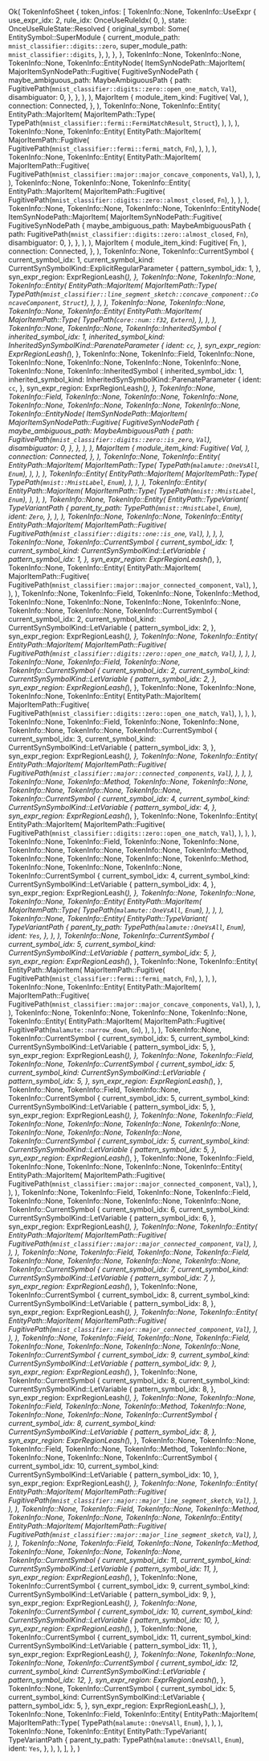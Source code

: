 Ok(
    TokenInfoSheet {
        token_infos: [
            TokenInfo::None,
            TokenInfo::UseExpr {
                use_expr_idx: 2,
                rule_idx: OnceUseRuleIdx(
                    0,
                ),
                state: OnceUseRuleState::Resolved {
                    original_symbol: Some(
                        EntitySymbol::SuperModule {
                            current_module_path: `mnist_classifier::digits::zero`,
                            super_module_path: `mnist_classifier::digits`,
                        },
                    ),
                },
            },
            TokenInfo::None,
            TokenInfo::None,
            TokenInfo::None,
            TokenInfo::EntityNode(
                ItemSynNodePath::MajorItem(
                    MajorItemSynNodePath::Fugitive(
                        FugitiveSynNodePath {
                            maybe_ambiguous_path: MaybeAmbiguousPath {
                                path: FugitivePath(`mnist_classifier::digits::zero::open_one_match`, `Val`),
                                disambiguator: 0,
                            },
                        },
                    ),
                ),
                MajorItem {
                    module_item_kind: Fugitive(
                        Val,
                    ),
                    connection: Connected,
                },
            ),
            TokenInfo::None,
            TokenInfo::Entity(
                EntityPath::MajorItem(
                    MajorItemPath::Type(
                        TypePath(`mnist_classifier::fermi::FermiMatchResult`, `Struct`),
                    ),
                ),
            ),
            TokenInfo::None,
            TokenInfo::Entity(
                EntityPath::MajorItem(
                    MajorItemPath::Fugitive(
                        FugitivePath(`mnist_classifier::fermi::fermi_match`, `Fn`),
                    ),
                ),
            ),
            TokenInfo::None,
            TokenInfo::Entity(
                EntityPath::MajorItem(
                    MajorItemPath::Fugitive(
                        FugitivePath(`mnist_classifier::major::major_concave_components`, `Val`),
                    ),
                ),
            ),
            TokenInfo::None,
            TokenInfo::None,
            TokenInfo::Entity(
                EntityPath::MajorItem(
                    MajorItemPath::Fugitive(
                        FugitivePath(`mnist_classifier::digits::zero::almost_closed`, `Fn`),
                    ),
                ),
            ),
            TokenInfo::None,
            TokenInfo::None,
            TokenInfo::None,
            TokenInfo::EntityNode(
                ItemSynNodePath::MajorItem(
                    MajorItemSynNodePath::Fugitive(
                        FugitiveSynNodePath {
                            maybe_ambiguous_path: MaybeAmbiguousPath {
                                path: FugitivePath(`mnist_classifier::digits::zero::almost_closed`, `Fn`),
                                disambiguator: 0,
                            },
                        },
                    ),
                ),
                MajorItem {
                    module_item_kind: Fugitive(
                        Fn,
                    ),
                    connection: Connected,
                },
            ),
            TokenInfo::None,
            TokenInfo::CurrentSymbol {
                current_symbol_idx: 1,
                current_symbol_kind: CurrentSynSymbolKind::ExplicitRegularParameter {
                    pattern_symbol_idx: 1,
                },
                syn_expr_region: ExprRegionLeash(_),
            },
            TokenInfo::None,
            TokenInfo::None,
            TokenInfo::Entity(
                EntityPath::MajorItem(
                    MajorItemPath::Type(
                        TypePath(`mnist_classifier::line_segment_sketch::concave_component::ConcaveComponent`, `Struct`),
                    ),
                ),
            ),
            TokenInfo::None,
            TokenInfo::None,
            TokenInfo::None,
            TokenInfo::Entity(
                EntityPath::MajorItem(
                    MajorItemPath::Type(
                        TypePath(`core::num::f32`, `Extern`),
                    ),
                ),
            ),
            TokenInfo::None,
            TokenInfo::None,
            TokenInfo::InheritedSymbol {
                inherited_symbol_idx: 1,
                inherited_symbol_kind: InheritedSynSymbolKind::ParenateParameter {
                    ident: `cc`,
                },
                syn_expr_region: ExprRegionLeash(_),
            },
            TokenInfo::None,
            TokenInfo::Field,
            TokenInfo::None,
            TokenInfo::None,
            TokenInfo::None,
            TokenInfo::None,
            TokenInfo::None,
            TokenInfo::None,
            TokenInfo::InheritedSymbol {
                inherited_symbol_idx: 1,
                inherited_symbol_kind: InheritedSynSymbolKind::ParenateParameter {
                    ident: `cc`,
                },
                syn_expr_region: ExprRegionLeash(_),
            },
            TokenInfo::None,
            TokenInfo::Field,
            TokenInfo::None,
            TokenInfo::None,
            TokenInfo::None,
            TokenInfo::None,
            TokenInfo::None,
            TokenInfo::None,
            TokenInfo::None,
            TokenInfo::EntityNode(
                ItemSynNodePath::MajorItem(
                    MajorItemSynNodePath::Fugitive(
                        FugitiveSynNodePath {
                            maybe_ambiguous_path: MaybeAmbiguousPath {
                                path: FugitivePath(`mnist_classifier::digits::zero::is_zero`, `Val`),
                                disambiguator: 0,
                            },
                        },
                    ),
                ),
                MajorItem {
                    module_item_kind: Fugitive(
                        Val,
                    ),
                    connection: Connected,
                },
            ),
            TokenInfo::None,
            TokenInfo::Entity(
                EntityPath::MajorItem(
                    MajorItemPath::Type(
                        TypePath(`malamute::OneVsAll`, `Enum`),
                    ),
                ),
            ),
            TokenInfo::Entity(
                EntityPath::MajorItem(
                    MajorItemPath::Type(
                        TypePath(`mnist::MnistLabel`, `Enum`),
                    ),
                ),
            ),
            TokenInfo::Entity(
                EntityPath::MajorItem(
                    MajorItemPath::Type(
                        TypePath(`mnist::MnistLabel`, `Enum`),
                    ),
                ),
            ),
            TokenInfo::None,
            TokenInfo::Entity(
                EntityPath::TypeVariant(
                    TypeVariantPath {
                        parent_ty_path: TypePath(`mnist::MnistLabel`, `Enum`),
                        ident: `Zero`,
                    },
                ),
            ),
            TokenInfo::None,
            TokenInfo::None,
            TokenInfo::Entity(
                EntityPath::MajorItem(
                    MajorItemPath::Fugitive(
                        FugitivePath(`mnist_classifier::digits::one::is_one`, `Val`),
                    ),
                ),
            ),
            TokenInfo::None,
            TokenInfo::CurrentSymbol {
                current_symbol_idx: 1,
                current_symbol_kind: CurrentSynSymbolKind::LetVariable {
                    pattern_symbol_idx: 1,
                },
                syn_expr_region: ExprRegionLeash(_),
            },
            TokenInfo::None,
            TokenInfo::Entity(
                EntityPath::MajorItem(
                    MajorItemPath::Fugitive(
                        FugitivePath(`mnist_classifier::major::major_connected_component`, `Val`),
                    ),
                ),
            ),
            TokenInfo::None,
            TokenInfo::Field,
            TokenInfo::None,
            TokenInfo::Method,
            TokenInfo::None,
            TokenInfo::None,
            TokenInfo::None,
            TokenInfo::None,
            TokenInfo::None,
            TokenInfo::None,
            TokenInfo::CurrentSymbol {
                current_symbol_idx: 2,
                current_symbol_kind: CurrentSynSymbolKind::LetVariable {
                    pattern_symbol_idx: 2,
                },
                syn_expr_region: ExprRegionLeash(_),
            },
            TokenInfo::None,
            TokenInfo::Entity(
                EntityPath::MajorItem(
                    MajorItemPath::Fugitive(
                        FugitivePath(`mnist_classifier::digits::zero::open_one_match`, `Val`),
                    ),
                ),
            ),
            TokenInfo::None,
            TokenInfo::Field,
            TokenInfo::None,
            TokenInfo::CurrentSymbol {
                current_symbol_idx: 2,
                current_symbol_kind: CurrentSynSymbolKind::LetVariable {
                    pattern_symbol_idx: 2,
                },
                syn_expr_region: ExprRegionLeash(_),
            },
            TokenInfo::None,
            TokenInfo::None,
            TokenInfo::None,
            TokenInfo::Entity(
                EntityPath::MajorItem(
                    MajorItemPath::Fugitive(
                        FugitivePath(`mnist_classifier::digits::zero::open_one_match`, `Val`),
                    ),
                ),
            ),
            TokenInfo::None,
            TokenInfo::Field,
            TokenInfo::None,
            TokenInfo::None,
            TokenInfo::None,
            TokenInfo::None,
            TokenInfo::CurrentSymbol {
                current_symbol_idx: 3,
                current_symbol_kind: CurrentSynSymbolKind::LetVariable {
                    pattern_symbol_idx: 3,
                },
                syn_expr_region: ExprRegionLeash(_),
            },
            TokenInfo::None,
            TokenInfo::Entity(
                EntityPath::MajorItem(
                    MajorItemPath::Fugitive(
                        FugitivePath(`mnist_classifier::major::connected_components`, `Val`),
                    ),
                ),
            ),
            TokenInfo::None,
            TokenInfo::Method,
            TokenInfo::None,
            TokenInfo::None,
            TokenInfo::None,
            TokenInfo::None,
            TokenInfo::None,
            TokenInfo::CurrentSymbol {
                current_symbol_idx: 4,
                current_symbol_kind: CurrentSynSymbolKind::LetVariable {
                    pattern_symbol_idx: 4,
                },
                syn_expr_region: ExprRegionLeash(_),
            },
            TokenInfo::None,
            TokenInfo::Entity(
                EntityPath::MajorItem(
                    MajorItemPath::Fugitive(
                        FugitivePath(`mnist_classifier::digits::zero::open_one_match`, `Val`),
                    ),
                ),
            ),
            TokenInfo::None,
            TokenInfo::Field,
            TokenInfo::None,
            TokenInfo::None,
            TokenInfo::None,
            TokenInfo::None,
            TokenInfo::None,
            TokenInfo::Method,
            TokenInfo::None,
            TokenInfo::None,
            TokenInfo::None,
            TokenInfo::Method,
            TokenInfo::None,
            TokenInfo::None,
            TokenInfo::None,
            TokenInfo::CurrentSymbol {
                current_symbol_idx: 4,
                current_symbol_kind: CurrentSynSymbolKind::LetVariable {
                    pattern_symbol_idx: 4,
                },
                syn_expr_region: ExprRegionLeash(_),
            },
            TokenInfo::None,
            TokenInfo::None,
            TokenInfo::None,
            TokenInfo::Entity(
                EntityPath::MajorItem(
                    MajorItemPath::Type(
                        TypePath(`malamute::OneVsAll`, `Enum`),
                    ),
                ),
            ),
            TokenInfo::None,
            TokenInfo::Entity(
                EntityPath::TypeVariant(
                    TypeVariantPath {
                        parent_ty_path: TypePath(`malamute::OneVsAll`, `Enum`),
                        ident: `Yes`,
                    },
                ),
            ),
            TokenInfo::None,
            TokenInfo::CurrentSymbol {
                current_symbol_idx: 5,
                current_symbol_kind: CurrentSynSymbolKind::LetVariable {
                    pattern_symbol_idx: 5,
                },
                syn_expr_region: ExprRegionLeash(_),
            },
            TokenInfo::None,
            TokenInfo::Entity(
                EntityPath::MajorItem(
                    MajorItemPath::Fugitive(
                        FugitivePath(`mnist_classifier::fermi::fermi_match`, `Fn`),
                    ),
                ),
            ),
            TokenInfo::None,
            TokenInfo::Entity(
                EntityPath::MajorItem(
                    MajorItemPath::Fugitive(
                        FugitivePath(`mnist_classifier::major::major_concave_components`, `Val`),
                    ),
                ),
            ),
            TokenInfo::None,
            TokenInfo::None,
            TokenInfo::None,
            TokenInfo::None,
            TokenInfo::Entity(
                EntityPath::MajorItem(
                    MajorItemPath::Fugitive(
                        FugitivePath(`malamute::narrow_down`, `Gn`),
                    ),
                ),
            ),
            TokenInfo::None,
            TokenInfo::CurrentSymbol {
                current_symbol_idx: 5,
                current_symbol_kind: CurrentSynSymbolKind::LetVariable {
                    pattern_symbol_idx: 5,
                },
                syn_expr_region: ExprRegionLeash(_),
            },
            TokenInfo::None,
            TokenInfo::Field,
            TokenInfo::None,
            TokenInfo::CurrentSymbol {
                current_symbol_idx: 5,
                current_symbol_kind: CurrentSynSymbolKind::LetVariable {
                    pattern_symbol_idx: 5,
                },
                syn_expr_region: ExprRegionLeash(_),
            },
            TokenInfo::None,
            TokenInfo::Field,
            TokenInfo::None,
            TokenInfo::CurrentSymbol {
                current_symbol_idx: 5,
                current_symbol_kind: CurrentSynSymbolKind::LetVariable {
                    pattern_symbol_idx: 5,
                },
                syn_expr_region: ExprRegionLeash(_),
            },
            TokenInfo::None,
            TokenInfo::Field,
            TokenInfo::None,
            TokenInfo::None,
            TokenInfo::None,
            TokenInfo::None,
            TokenInfo::None,
            TokenInfo::None,
            TokenInfo::None,
            TokenInfo::CurrentSymbol {
                current_symbol_idx: 5,
                current_symbol_kind: CurrentSynSymbolKind::LetVariable {
                    pattern_symbol_idx: 5,
                },
                syn_expr_region: ExprRegionLeash(_),
            },
            TokenInfo::None,
            TokenInfo::Field,
            TokenInfo::None,
            TokenInfo::None,
            TokenInfo::None,
            TokenInfo::Entity(
                EntityPath::MajorItem(
                    MajorItemPath::Fugitive(
                        FugitivePath(`mnist_classifier::major::major_connected_component`, `Val`),
                    ),
                ),
            ),
            TokenInfo::None,
            TokenInfo::Field,
            TokenInfo::None,
            TokenInfo::Field,
            TokenInfo::None,
            TokenInfo::None,
            TokenInfo::None,
            TokenInfo::None,
            TokenInfo::CurrentSymbol {
                current_symbol_idx: 6,
                current_symbol_kind: CurrentSynSymbolKind::LetVariable {
                    pattern_symbol_idx: 6,
                },
                syn_expr_region: ExprRegionLeash(_),
            },
            TokenInfo::None,
            TokenInfo::Entity(
                EntityPath::MajorItem(
                    MajorItemPath::Fugitive(
                        FugitivePath(`mnist_classifier::major::major_connected_component`, `Val`),
                    ),
                ),
            ),
            TokenInfo::None,
            TokenInfo::Field,
            TokenInfo::None,
            TokenInfo::Field,
            TokenInfo::None,
            TokenInfo::None,
            TokenInfo::None,
            TokenInfo::None,
            TokenInfo::CurrentSymbol {
                current_symbol_idx: 7,
                current_symbol_kind: CurrentSynSymbolKind::LetVariable {
                    pattern_symbol_idx: 7,
                },
                syn_expr_region: ExprRegionLeash(_),
            },
            TokenInfo::None,
            TokenInfo::CurrentSymbol {
                current_symbol_idx: 8,
                current_symbol_kind: CurrentSynSymbolKind::LetVariable {
                    pattern_symbol_idx: 8,
                },
                syn_expr_region: ExprRegionLeash(_),
            },
            TokenInfo::None,
            TokenInfo::Entity(
                EntityPath::MajorItem(
                    MajorItemPath::Fugitive(
                        FugitivePath(`mnist_classifier::major::major_connected_component`, `Val`),
                    ),
                ),
            ),
            TokenInfo::None,
            TokenInfo::Field,
            TokenInfo::None,
            TokenInfo::Field,
            TokenInfo::None,
            TokenInfo::None,
            TokenInfo::None,
            TokenInfo::None,
            TokenInfo::CurrentSymbol {
                current_symbol_idx: 9,
                current_symbol_kind: CurrentSynSymbolKind::LetVariable {
                    pattern_symbol_idx: 9,
                },
                syn_expr_region: ExprRegionLeash(_),
            },
            TokenInfo::None,
            TokenInfo::CurrentSymbol {
                current_symbol_idx: 8,
                current_symbol_kind: CurrentSynSymbolKind::LetVariable {
                    pattern_symbol_idx: 8,
                },
                syn_expr_region: ExprRegionLeash(_),
            },
            TokenInfo::None,
            TokenInfo::None,
            TokenInfo::Field,
            TokenInfo::None,
            TokenInfo::Method,
            TokenInfo::None,
            TokenInfo::None,
            TokenInfo::None,
            TokenInfo::CurrentSymbol {
                current_symbol_idx: 8,
                current_symbol_kind: CurrentSynSymbolKind::LetVariable {
                    pattern_symbol_idx: 8,
                },
                syn_expr_region: ExprRegionLeash(_),
            },
            TokenInfo::None,
            TokenInfo::None,
            TokenInfo::Field,
            TokenInfo::None,
            TokenInfo::Method,
            TokenInfo::None,
            TokenInfo::None,
            TokenInfo::None,
            TokenInfo::CurrentSymbol {
                current_symbol_idx: 10,
                current_symbol_kind: CurrentSynSymbolKind::LetVariable {
                    pattern_symbol_idx: 10,
                },
                syn_expr_region: ExprRegionLeash(_),
            },
            TokenInfo::None,
            TokenInfo::Entity(
                EntityPath::MajorItem(
                    MajorItemPath::Fugitive(
                        FugitivePath(`mnist_classifier::major::major_line_segment_sketch`, `Val`),
                    ),
                ),
            ),
            TokenInfo::None,
            TokenInfo::Field,
            TokenInfo::None,
            TokenInfo::Method,
            TokenInfo::None,
            TokenInfo::None,
            TokenInfo::None,
            TokenInfo::Entity(
                EntityPath::MajorItem(
                    MajorItemPath::Fugitive(
                        FugitivePath(`mnist_classifier::major::major_line_segment_sketch`, `Val`),
                    ),
                ),
            ),
            TokenInfo::None,
            TokenInfo::Field,
            TokenInfo::None,
            TokenInfo::Method,
            TokenInfo::None,
            TokenInfo::None,
            TokenInfo::None,
            TokenInfo::CurrentSymbol {
                current_symbol_idx: 11,
                current_symbol_kind: CurrentSynSymbolKind::LetVariable {
                    pattern_symbol_idx: 11,
                },
                syn_expr_region: ExprRegionLeash(_),
            },
            TokenInfo::None,
            TokenInfo::CurrentSymbol {
                current_symbol_idx: 9,
                current_symbol_kind: CurrentSynSymbolKind::LetVariable {
                    pattern_symbol_idx: 9,
                },
                syn_expr_region: ExprRegionLeash(_),
            },
            TokenInfo::None,
            TokenInfo::CurrentSymbol {
                current_symbol_idx: 10,
                current_symbol_kind: CurrentSynSymbolKind::LetVariable {
                    pattern_symbol_idx: 10,
                },
                syn_expr_region: ExprRegionLeash(_),
            },
            TokenInfo::None,
            TokenInfo::CurrentSymbol {
                current_symbol_idx: 11,
                current_symbol_kind: CurrentSynSymbolKind::LetVariable {
                    pattern_symbol_idx: 11,
                },
                syn_expr_region: ExprRegionLeash(_),
            },
            TokenInfo::None,
            TokenInfo::None,
            TokenInfo::None,
            TokenInfo::CurrentSymbol {
                current_symbol_idx: 12,
                current_symbol_kind: CurrentSynSymbolKind::LetVariable {
                    pattern_symbol_idx: 12,
                },
                syn_expr_region: ExprRegionLeash(_),
            },
            TokenInfo::None,
            TokenInfo::CurrentSymbol {
                current_symbol_idx: 5,
                current_symbol_kind: CurrentSynSymbolKind::LetVariable {
                    pattern_symbol_idx: 5,
                },
                syn_expr_region: ExprRegionLeash(_),
            },
            TokenInfo::None,
            TokenInfo::Field,
            TokenInfo::Entity(
                EntityPath::MajorItem(
                    MajorItemPath::Type(
                        TypePath(`malamute::OneVsAll`, `Enum`),
                    ),
                ),
            ),
            TokenInfo::None,
            TokenInfo::Entity(
                EntityPath::TypeVariant(
                    TypeVariantPath {
                        parent_ty_path: TypePath(`malamute::OneVsAll`, `Enum`),
                        ident: `Yes`,
                    },
                ),
            ),
        ],
    },
)